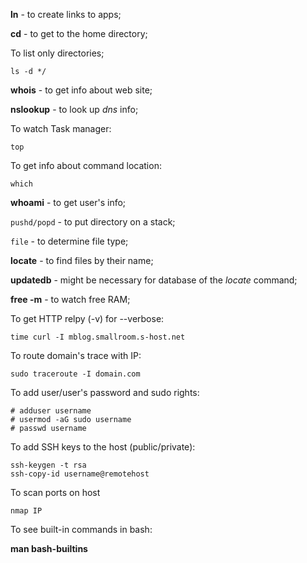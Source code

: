 **ln** - to create links to apps;

**cd** - to get to the home directory;


To list only directories;
```
ls -d */
```

**whois** - to get info about web site;

**nslookup** - to look up *dns* info;

To watch Task manager:
```
top
```

To get info about command location:
```
which
```

**whoami** - to get user's info;

`pushd/popd` - to put directory on a stack;

`file` - to determine file type;

**locate** - to find files by their name;

**updatedb** - might be necessary for database of the *locate* command;

**free -m** - to watch free RAM;

To get HTTP relpy (-v) for --verbose:
```
time curl -I mblog.smallroom.s-host.net
```

To route domain's trace with IP:
```
sudo traceroute -I domain.com
```

To add user/user's password and sudo rights:
```
# adduser username
# usermod -aG sudo username
# passwd username
```
To add SSH keys to the host (public/private):
```
ssh-keygen -t rsa
ssh-copy-id username@remotehost
```

To scan ports on host
```
nmap IP
```
To see built-in commands in bash:

**man bash-builtins**
